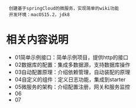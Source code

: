 ```
 创建基于springCloud的微服务，实现简单的wiki功能
 开发环境：macOS15.2，jdk8
```
# 相关内容说明
- 01简单示例接口：简单示例项目，提供http的接口
- 02数据库的配置：集成多数据源，支持数据库操作
- 03自动配置原理：介绍依赖管理，自动装配的原理
- 04自定义的组件：定义日志功能，集成到starter
- 05微服务的架构：介绍配置注册，网关和服务监控
- 06
- 07

